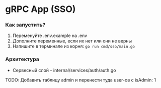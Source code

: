 # gRPC App (SSO)

### Как запустить?

1. Переменуйте .env.example на .env
2. Дополните переменные, если их нет или они не верны
3. Напишите в терминале из корня: `go run cmd/sso/main.go`


### Архитектура

- Сервесный слой - internal/services/auth/auth.go

TODO: Добавить таблицу admin и перенести туда user-ов с isAdmin: 1